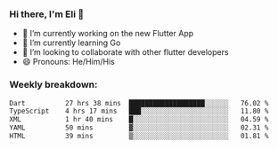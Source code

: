 ### Hi there, I'm Eli 👋
- 🔭 I’m currently working on the new Flutter App
- 🌱 I’m currently learning Go
- 🦄 I’m looking to collaborate with other flutter developers
- 😄 Pronouns: He/Him/His

### Weekly breakdown:
<!--START_SECTION:waka-->

```txt
Dart          27 hrs 38 mins  ███████████████████░░░░░░   76.02 %
TypeScript    4 hrs 17 mins   ███░░░░░░░░░░░░░░░░░░░░░░   11.80 %
XML           1 hr 40 mins    █░░░░░░░░░░░░░░░░░░░░░░░░   04.59 %
YAML          50 mins         ▓░░░░░░░░░░░░░░░░░░░░░░░░   02.31 %
HTML          39 mins         ▒░░░░░░░░░░░░░░░░░░░░░░░░   01.81 %
```

<!--END_SECTION:waka-->
